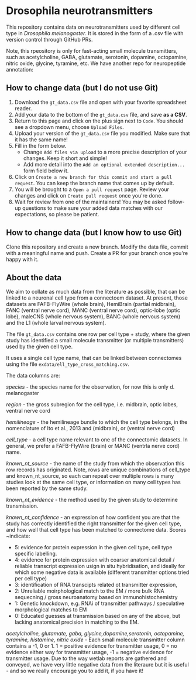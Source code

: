# Drosophila neurotransmitters

This repository contains data on neurotransmitters used by different cell type in *Drosophila melanogaster*. 
It is stored in the form of a .csv file with version control through GitHub PRs.

Note, this rpeository is only for fast-acting small molecule transmitters, such as acetylcholine, GABA, glutamate, 
serotonin, dopamine, octopamine, nitric oxide, glycine, tyramine, etc. We have another repo for neuropeptide annotation:

## How to change data (but I do not use Git)
1. Download the `gt_data.csv` file and open with your favorite spreadsheet reader.
2. Add your data to the bottom of the `gt_data.csv` file, and save **as a CSV**.
3. Return to this page and click on the plus sign next to `Code`. You should see a dropdown menu, choose `Upload Files`.
4. Upload your version of the `gt_data.csv` file you modified. Make sure that it has the same name!
5. Fill in the form below.
    - Change `Add files via upload` to a more precise description of your changes. Keep it short and simple! 
    - Add more detail into the `Add an optional extended description...` form field below it.
6. Click on `Create a new branch for this commit and start a pull request`. You can keep the branch name that comes up by default.
7. You will be brought to a `Open a pull request` page. Review your changes and click on `Create pull request` once you're done.
8. Wait for review from one of the maintainers! You may be asked follow-up questions to make sure your added data matches with our expectations, so please be patient.

## How to change data (but I know how to use Git)
Clone this repository and create a new branch.
Modify the data file, commit with a meaningful name and push.
Create a PR for your branch once you're happy with it.

## About the data
We aim to collate as much data from the literature as possible, that can be linked to a neuronal cell type from a  connectoem dataset. 
At present, those datasets are FAFB-FlyWire (whole brain), HemiBrain (partial midbrain), FANC (ventral nerve cord), MANC (ventral nerve cord), optic-lobe (optic lobe), maleCNS (whole nervous system), BANC (whole nervous system) and the L1 (whole larval nervous system).

The file `gt_data.csv` contains one row per cell type + study, where the given study has identified a small molecule transmitter (or multiple transmitters) used by the given cell type. 

It uses a single cell type name, that can be linked between connectomes using the file `exdata/ell_type_cross_matching.csv`.

The data columns are:

*species* - the species name for the observation, for now this is only d. melanogaster

*region* - the gross subregion for the cell type, i.e. midbrain, optic lobes, ventral nerve cord

*hemilineage* - the hemilineage bundle to which the cell type belongs, in the nomenclature of Ito et al., 2013 and (midbrain), or (ventral nerve cord)

*cell_type* - a cell type name relevant to one of the connectomic datasets. In general, we prefer a FAFB-FlyWire (brain) or MANC (ventrla nerve cord) name.

*known_nt_source* - the name of the study from which the observation this row records has originated. Note, rows are unique combinations of cell_type and known_nt_source, so each can repeat over multiple rows is many studies look at the same cell type, or information on many cell types has been reported by the same study.
   
*known_nt_evidence* - the method used by the given study to determine transmission.

*known_nt_confidence* - an expression of how confident you are that the study has correctly identified the right transmitter for the given cell type, and how well that cell type has been matched to connectome data. Scores ~indicate:
  - 5: evidence for protein expression in the given cell type, cell type specific labelling.
  - 4: evidence for protein expression with coarser anatomical detail / reliable transcript expression usign in situ hybridisation, and ideally for which some negative data is available (different transmitter options tried per cell type) 
  - 3: identification of RNA transcipts related ot transmitter expression,
  - 2: Unreliable moirphological match to the EM / more bulk RNA sequecning / gross neuroanatomy based on immunohistochemistry 
  - 1: Genetic knockdown, e.g. RNAi of transmitter pathways / speculative morphological matches to EM
  - 0: Educated guesses at transmission based on any of the above, but lacking anatomical precision in matching to the EM. 

 *acetylcholine, glutamate, gaba, glycine,dopamine,serotonin, octopamine, tyramine, histamine, nitric oxide* - Each small molecule transmitter column contains a -1, 0 or 1. 1 = positive evidence for transmitter usage, 0 = no evidence either way for transmitter usage, -1 = negative evidence for transmitter usage. Due to the way wetlab reports are gathered and conveyed, we have very little negative data from the literaure but it is useful - and so we really encourage you to add it, if you have it!
